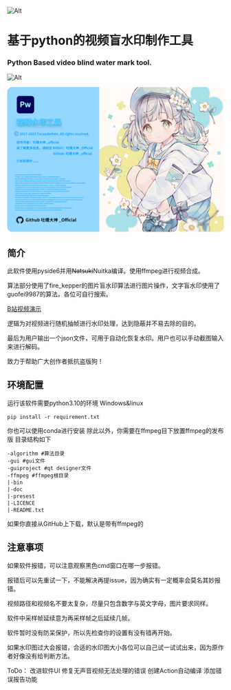 ![Alt](https://repobeats.axiom.co/api/embed/30e3f4c85c3c74c1e22a1c0872a1165809c7ace8.svg "Repobeats analytics image")


# **基于python的视频盲水印制作工具**

 ### Python Based video blind water mark tool.
 
 ![Alt](https://moe-counter.glitch.me/get/@:tucaodashen?theme=rule34 "Repobeats analytics image")
 
 ![Alt](https://github.com/tucaodashen/invisible_video_watermark/blob/main/readme/splash.png?raw=true "Repobeats analytics image")

## 简介

此软件使用pyside6并用~~Natsuki~~Nuitka编译。使用ffmpeg进行视频合成。

算法部分使用了fire_kepper的图片盲水印算法进行图片操作，文字盲水印使用了guofei9987的算法。各位可自行搜索。

[B站视频演示](https://www.bilibili.com/video/BV1Rp4y1P71r/?spm_id_from=top_right_bar_window_dynamic.content.click&vd_source=e1f1e5e71aad5101946baba5c0d06773)

逻辑为对视频进行随机抽帧进行水印处理，达到隐蔽并不易去除的目的。

最后为用户输出一个json文件，可用于自动化恢复水印。用户也可以手动截图输入来进行解码。

致力于帮助广大创作者抵抗盗版狗！
## 环境配置

运行该软件需要python3.10的环境
Windows&linux

```
pip install -r requirement.txt
```

你也可以使用conda进行安装
除此以外，你需要在ffmpeg目下放置ffmpeg的发布版
目录结构如下

```
-algorithm #算法目录
-gui #gui文件
-guiproject #qt designer文件
-ffmpeg #ffmpeg根目录
|-bin
|-doc
|-presest
|-LICENCE
|-README.txt
```

如果你直接从GitHub上下载，默认是带有ffmpeg的
## 注意事项
如果软件报错，可以注意观察黑色cmd窗口在哪一步报错。

报错后可以先重试一下，不能解决再提issue，因为确实有一定概率会莫名其妙报错。

视频路径和视频名不要太复杂，尽量只包含数字与英文字母，图片要求同样。

软件中采样帧延续意为再采样帧之后延续几帧。

软件暂时没有防呆保护，所以先检查你的设置有没有错再开始。

如果水印图过大会报错，合适的水印图大小各位可以自己试一试试出来，因为原作者好像没有给判断方法。




ToDo：
改进软件UI
修复无声音视频无法处理的错误
创建Action自动编译
添加错误报告功能
